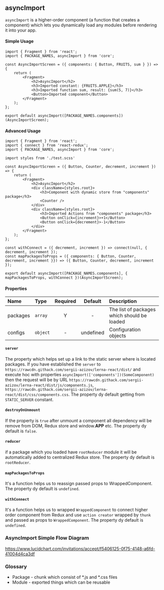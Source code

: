 ## asyncImport
`asyncImport` is a higher-order component (a function that creates a component) which lets you dynamically load any modules before rendering it into your app.

#### Simple Usage
```JSX
import { Fragment } from 'react';
import { PACKAGE_NAMES, asyncImport } from 'core';

const AsyncImportScreen = ({ components: { Button, FRUITS, sum } }) => {
    return (
        <Fragment>
            <h2>AsyncImport</h2>
            <h3>Imported constant: {FRUITS.APPLE}</h3>
            <h3>Imported function sum, result: {sum(5, 7)}</h3>
            <Button>Imported component</Button>
        </Fragment>
    );
};

export default asyncImport([PACKAGE_NAMES.components])(AsyncImportScreen);
```


#### Advanced Usage
```JSX
import { Fragment } from 'react';
import { connect } from 'react-redux';
import { PACKAGE_NAMES, asyncImport } from 'core';

import styles from './test.scss'

const AsyncImportScreen = ({ Button, Counter, decrement, increment }) => {
    return (
        <Fragment>
            <h2>AsyncImport</h2>
            <div className={styles.root}>
                <h3>Component with dynamic store from "components" package</h3>
                <Counter />
            </div>
            <div className={styles.root}>
                <h3>Imported Actions from "components" package</h3>
                <Button onClick={increment}>+1</Button>
                <Button onClick={decrement}>-1</Button>
            </div>
        </Fragment>
    );
};

const withConnect = ({ decrement, increment }) => connect(null, { decrement, increment });
const mapPackagesToProps = ({ components: { Button, Counter, decrement, increment }}) => ({ Button, Counter, decrement, increment });

export default asyncImport([PACKAGE_NAMES.components], { mapPackagesToProps, withConnect })(AsyncImportScreen);
```

#### Properties
Name        | Type               | Required | Default     | Description       
:---------- | :----------------- | :------: | :---------: | :----------------------------
packages    | `array`            | Y        | -           | The list of packages which should be loaded
configs     | `object`           | -        | undefined   | Configuration objects



#### `server`
The property which helps set up a link to the static server where is located packages. If you have established the `server` to `https://rawcdn.githack.com/sergii-azizov/lerna-react/dist/` and  
execute hoc with properties `asyncImport(['components'])(SomeComponent)` then the request will be by URL `https://rawcdn.githack.com/sergii-azizov/lerna-react/dist/js/components.js`,
`https://rawcdn.githack.com/sergii-azizov/lerna-react/dist/css/components.css`. The property dy default getting from `STATIC_SERVER` constant.

#### `destroyOnUnmount`
If the property is `true` after unmount a component all dependency will be remove from DOM, Redux store and window.__APP__ etc. The property dy default is `false`.

#### `reducer`
if a package which you loaded have `rootReducer` module it will be automatically added to centralized Redux store. The property dy default is `rootReducer`.   

#### `mapPackagesToProps`
It's a function helps us to reassign passed props to WrappedComponent. The property dy default is `undefined`. 

#### `withConnect`
It's a function helps us to wrapped `WrappedComponent` to connect higher order component from Redux and use `action creator` wrapped by `thunk` and 
passed as props to `WrappedComponent`. The property dy default is `undefined`. 

### AsyncImport Simple Flow Diagram
https://www.lucidchart.com/invitations/accept/f5406125-0f75-4148-a6fd-41004d4ca3df

### Glossary
- Package - chunk which consist of *.js and *.css files
- Module - exported things which can be reusable
